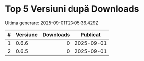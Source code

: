 # Top 5 Versiuni după Downloads

Ultima generare: 2025-09-01T23:05:36.429Z

| # | Versiune | Downloads | Publicat |
| - | - | -: | - |
| 1 | 0.6.6 | 0 | 2025-09-01 |
| 2 | 0.6.5 | 0 | 2025-09-01 |
